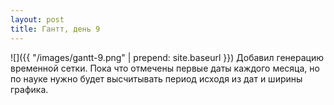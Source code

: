 ```yaml
---
layout: post
title: Гантт, день 9
---
```

![]({{ "/images/gantt-9.png" | prepend: site.baseurl }})
Добавил генерацию временной сетки. Пока что отмечены первые даты каждого месяца, но по науке нужно будет высчитывать период исходя из дат и ширины графика.